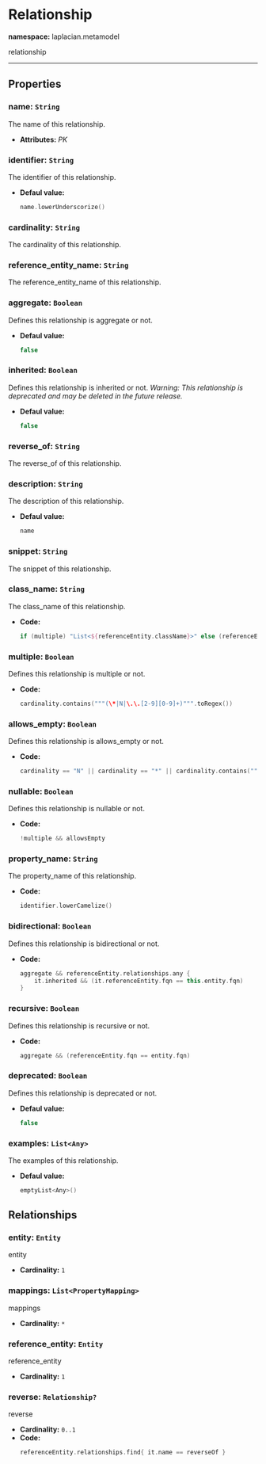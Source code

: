 # **Relationship**
**namespace:** laplacian.metamodel

relationship



---

## Properties

### name: `String`
The name of this relationship.
- **Attributes:** *PK*

### identifier: `String`
The identifier of this relationship.
- **Defaul value:**
  ```kotlin
  name.lowerUnderscorize()
  ```

### cardinality: `String`
The cardinality of this relationship.

### reference_entity_name: `String`
The reference_entity_name of this relationship.

### aggregate: `Boolean`
Defines this relationship is aggregate or not.
- **Defaul value:**
  ```kotlin
  false
  ```

### inherited: `Boolean`
Defines this relationship is inherited or not.
  *Warning: This relationship is deprecated and may be deleted in the future release.*

- **Defaul value:**
  ```kotlin
  false
  ```

### reverse_of: `String`
The reverse_of of this relationship.

### description: `String`
The description of this relationship.
- **Defaul value:**
  ```kotlin
  name
  ```

### snippet: `String`
The snippet of this relationship.

### class_name: `String`
The class_name of this relationship.
- **Code:**
  ```kotlin
  if (multiple) "List<${referenceEntity.className}>" else (referenceEntity.className + if (nullable) "?" else "")
  ```

### multiple: `Boolean`
Defines this relationship is multiple or not.
- **Code:**
  ```kotlin
  cardinality.contains("""(\*|N|\.\.[2-9][0-9]+)""".toRegex())
  ```

### allows_empty: `Boolean`
Defines this relationship is allows_empty or not.
- **Code:**
  ```kotlin
  cardinality == "N" || cardinality == "*" || cardinality.contains("""(0\.\.)""".toRegex())
  ```

### nullable: `Boolean`
Defines this relationship is nullable or not.
- **Code:**
  ```kotlin
  !multiple && allowsEmpty
  ```

### property_name: `String`
The property_name of this relationship.
- **Code:**
  ```kotlin
  identifier.lowerCamelize()
  ```

### bidirectional: `Boolean`
Defines this relationship is bidirectional or not.
- **Code:**
  ```kotlin
  aggregate && referenceEntity.relationships.any {
      it.inherited && (it.referenceEntity.fqn == this.entity.fqn)
  }
  ```

### recursive: `Boolean`
Defines this relationship is recursive or not.
- **Code:**
  ```kotlin
  aggregate && (referenceEntity.fqn == entity.fqn)
  ```

### deprecated: `Boolean`
Defines this relationship is deprecated or not.
- **Defaul value:**
  ```kotlin
  false
  ```

### examples: `List<Any>`
The examples of this relationship.
- **Defaul value:**
  ```kotlin
  emptyList<Any>()
  ```

## Relationships

### entity: `Entity`
entity
- **Cardinality:** `1`

### mappings: `List<PropertyMapping>`
mappings
- **Cardinality:** `*`

### reference_entity: `Entity`
reference_entity
- **Cardinality:** `1`

### reverse: `Relationship?`
reverse
- **Cardinality:** `0..1`
- **Code:**
  ```kotlin
  referenceEntity.relationships.find{ it.name == reverseOf }
  ```